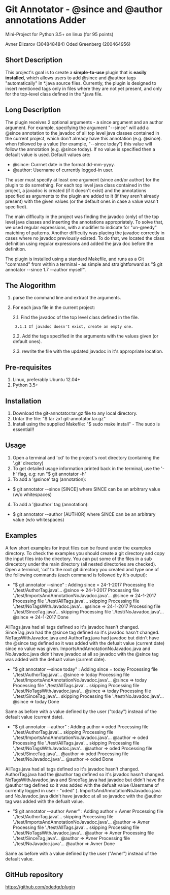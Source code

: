 # Git Annotator - @since and @author annotations Adder
Mini-Project for Python 3.5+ on linux (for 95 points)

Avner Elizarov (304848484)
Oded Greenberg (200464956)


## Short Description
This project's goal is to create a **simple-to-use** plugin that is **easily installed**, which allows users to add @since and @author tags "automatically" in *.java source files. Currently, the plugin is designed to insert mentioned tags only in files where they are not yet present, and only for the top-level class defined in the *.java file.

## Long Description
The plugin receives 2 optional arguments - a since argument and an author argument. For example, specifying the argument "--since" will add a @since annotation to the javadoc of all top level java classes contained in the current project, which don't already have this annotation (e.g. @since). when followed by a value (for example,  "--since today") this value will follow the annotation (e.g. @since today). If no value is specified then a default value is used. 
Default values are:
 - @since: Currnet date in the format dd-mm-yyyy.
 - @author: Username of currently logged-in user.

The user must specify at least one argument (since and/or author) for the plugin to do something. For each top level java class contained in the project, a javadoc is created (if it doesn't exist) and the annotations specified as arguments to the plugin are added to it (if they aren't already present) with the given values (or the default ones in case a value wasn't specified).

The main difficulty in the project was finding the javadoc (only) of the top level java classes and inserting the annotations appropriately. To solve that, we used regular expressions, with a modifier to indicate for "un-greedy" matching of patterns.
Another difficulty was placing the javadoc correctly in cases where no javadoc previously existed.
To do that, we located the class definition using regular expressions and added the java doc before the definition.

The plugin is installed using a standard Makefile, and runs as a Git "command" from within a terminal - as simple and straightforward as "$ git annotator --since 1.7 --author myself".

## The Alogorithm
1. parse the command line and extract the arguments.
2. For each java file in the current project:
    
    2.1. Find the javadoc of the top level class defined in the file.
		
		2.1.1 If javadoc doesn't exist, create an empty one.
	2.2. Add the tags specified in the arguments with the values given (or default ones).
	
	2.3. rewrite the file with the updated javadoc in it's appropriate location.


## Pre-requisites
1. Linux, preferably Ubuntu 12.04+
2. Python 3.5+

## Installation
1. Download the git-annotator.tar.gz file to any local directory.
2. Untar the file: "$ tar zxf git-annotator.tar.gz"
3. Install using the supplied Makefile: "$ sudo make install" - The sudo is essential!!

## Usage
1. Open a terminal and 'cd' to the project's root directory (containing the '.git' directory)
2. To get detailed usage information printed back in the terminal, use the '-h' flag, e.g: run "$ git annotator -h"
3. To add a '@since' tag (annotation):
- $ git annotator --since [SINCE] where SINCE can be an arbitrary value (w/o whitespaces)
4. To add a '@author' tag (annotation):
- $ git annotator --author [AUTHOR] where SINCE can be an arbitrary value (w/o whitespaces)


## Examples
A few short examples for input files can be found under the examples directory.
To check the examples you should create a git directory and copy the input files into the directory.
You can put some of the files in a sub direcetory under the main directory (all nested directories are checked). 
Open a terminal, 'cd' to the root git directory you created and type one of the following commands (each command is followed by it's output):
- "$ git annotator --since" :
	Adding since = 24-1-2017
	Processing file './test/AuthorTag.java'... @since => 24-1-2017 
	Processing file './test/ImportsAndAnnotationNoJavadoc.java'... @since => 24-1-2017 
	Processing file './test/AllTags.java'... skipping
	Processing file './test/NoTagsWithJavadoc.java'... @since => 24-1-2017 
	Processing file './test/SinceTag.java'... skipping
	Processing file './test/NoJavadoc.java'... @since => 24-1-2017 
	Done

AllTags.java had all tags defined so it's javadoc hasn't changed.
SinceTag.java had the @since tag defined so it's javadoc hasn't changed.
NoTagsWithJavadoc.java and AuthorTag.java had javadoc but didn't have the @since tag defined so it was added with the defualt value (current date) since no value was given.
ImportsAndAnnotationNoJavadoc.java and NoJavadoc.java didn't have javadoc at all so javadoc with the @since tag was added with the defualt value (current date).

- "$ git annotator --since today" :
	Adding since = today
	Processing file './test/AuthorTag.java'... @since => today 
	Processing file './test/ImportsAndAnnotationNoJavadoc.java'... @since => today 
	Processing file './test/AllTags.java'... skipping
	Processing file './test/NoTagsWithJavadoc.java'... @since => today 
	Processing file './test/SinceTag.java'... skipping
	Processing file './test/NoJavadoc.java'... @since => today 
	Done

Same as before with a value defined by the user ("today") instead of the default value (current date).

- "$ git annotator --author" :
	Adding author = oded
	Processing file './test/AuthorTag.java'... skipping
	Processing file './test/ImportsAndAnnotationNoJavadoc.java'... @author => oded 
	Processing file './test/AllTags.java'... skipping
	Processing file './test/NoTagsWithJavadoc.java'... @author => oded 
	Processing file './test/SinceTag.java'... @author => oded 
	Processing file './test/NoJavadoc.java'... @author => oded 
	Done

AllTags.java had all tags defined so it's javadoc hasn't changed.
AuthorTag.java had the @author tag defined so it's javadoc hasn't changed.
NoTagsWithJavadoc.java and SinceTag.java had javadoc but didn't have the @author tag defined so it was added with the defualt value (Username of currently logged in user - "oded" ).
ImportsAndAnnotationNoJavadoc.java and NoJavadoc.java didn't have javadoc at all so javadoc with the @author tag was added with the defualt value.

- "$ git annotator --author Avner" :
	Adding author = Avner
	Processing file './test/AuthorTag.java'... skipping
	Processing file './test/ImportsAndAnnotationNoJavadoc.java'... @author => Avner 
	Processing file './test/AllTags.java'... skipping
	Processing file './test/NoTagsWithJavadoc.java'... @author => Avner 
	Processing file './test/SinceTag.java'... @author => Avner 
	Processing file './test/NoJavadoc.java'... @author => Avner 
	Done

Same as before with a value defined by the user ("Avner") instead of the default value.

## GitHub repository
https://github.com/odedgr/plugin